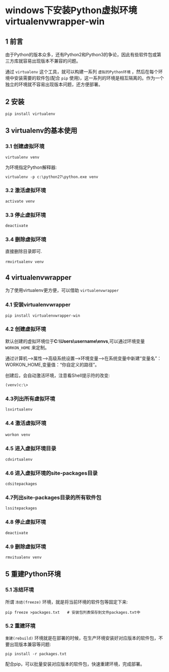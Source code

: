 # windows下安装Python虚拟环境virtualenvwrapper-win



## 1 前言

由于Python的版本众多，还有Python2和Python3的争论，因此有些软件包或第三方库就容易出现版本不兼容的问题。

通过 `virtualenv` 这个工具，就可以构建一系列 `虚拟的Python环境` ，然后在每个环境中安装需要的软件包(配合 `pip` 使用)，这一系列的环境是相互隔离的。作为一个独立的环境就不容易出现版本问题，还方便部署。

## 2 安装

```
pip install virtualenv
```

## 3 virtualenv的基本使用

### 3.1 创建虚拟环境

```
virtualenv venv
```

为环境指定Python解释器:

```
virtualenv -p c:\python27\python.exe venv
```

### 3.2 激活虚拟环境

```
activate venv
```

### 3.3 停止虚拟环境

```
deactivate
```

### 3.4 删除虚拟环境

直接删除目录即可.

```
rmvirtualenv venv　
```

## 4 virtualenvwrapper

为了使用virtualenv更方便，可以借助 `virtualenvwrapper`

### 4.1 安装virtualenvwrapper

```
pip install virtualenvwrapper-win
```

### 4.2 创建虚拟环境

默认创建的虚拟环境位于**C:\Users\username\envs**,可以通过环境变量 `WORKON_HOME` 来定制。

通过计算机-->属性-->高级系统设置-->环境变量-->在系统变量中新建“变量名”：WORKON_HOME,变量值：“你自定义的路径”。

创建后，会自动激活环境，注意看Shell提示符的改变:

```
(venv)c:\>
```

### 4.3列出所有虚拟环境

```
lsvirtualenv
```

### 4.4 激活虚拟环境

```
workon venv　
```

### 4.5 进入虚拟环境目录

```
cdvirtualenv
```

### 4.6 进入虚拟环境的site-packages目录

```
cdsitepackages
```

### 4.7列出site-packages目录的所有软件包

```
lssitepackages
```

### 4.8 停止虚拟环境

```
deactivate
```

### 4.9 删除虚拟环境

```
rmvitualenv venv
```

## 5 重建Python环境

### 5.1 冻结环境

所谓 `冻结(freeze)` 环境，就是将当前环境的软件包等固定下来:

```
pip freeze >packages.txt　　# 安装包列表保存到文件packages.txt中　
```

### 5.2 重建环境

`重建(rebuild)` 环境就是在部署的时候，在生产环境安装好对应版本的软件包，不要出现版本兼容等问题:

```
pip install -r packages.txt
```

配合pip，可以批量安装对应版本的软件包，快速重建环境，完成部署。
